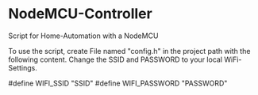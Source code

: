 # NodeMCU-Controller
Script for Home-Automation with a NodeMCU

To use the script, create File named "config.h" in the project path with the following content.
Change the SSID and PASSWORD to your local WiFi-Settings.

#define WIFI_SSID "SSID"
#define WIFI_PASSWORD "PASSWORD"
